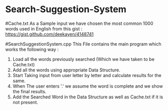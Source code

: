 # Search-Suggestion-System

#Cache.txt 
As a Sample input we have chosen the most common 1000 words used in English from this gist : https://gist.github.com/deekayen/4148741

#SearchSuggestionSystem.cpp
This File contains the main program which works the following way :

1. Load all the words previously searched (Which we have taken to be Cache.txt)
2. Add all the words using appropriate Data Structure.
3. Start Taking input from user letter by letter and calculate results for the same.
4. When The user enters '.' we assume the word is complete and we show the final results.
5. Add the Searched Word in the Data Structure as well as Cache.txt if it is not present.

